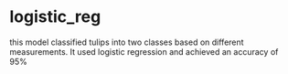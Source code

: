# logistic_reg
this model classified tulips into two classes based on different measurements.
It used logistic regression and achieved an accuracy of 95%
